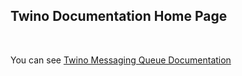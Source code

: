 ## Twino Documentation Home Page
<br>

You can see [Twino Messaging Queue Documentation](https://github.com/mhelvacikoylu/twino/blob/v3/docs/twino-mq.pdf)<br>
